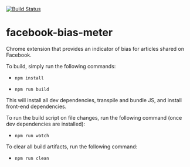 [![Build Status](https://travis-ci.org/ChristopherPrice/facebook-bias-meter.svg?branch=master)](https://travis-ci.org/ChristopherPrice/facebook-bias-meter)
# facebook-bias-meter
Chrome extension that provides an indicator of bias for articles shared on Facebook.

To build, simply run the following commands:
    
* `npm install`

* `npm run build`

This will install all dev dependencies, transpile and bundle JS, and install front-end dependencies.

To run the build script on file changes, run the following command (once dev dependencies are installed):
    
* `npm run watch`

To clear all build artifacts, run the following command:
    
* `npm run clean`